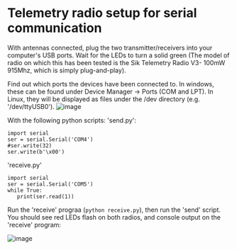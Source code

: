 # Telemetry radio setup for serial communication

With antennas connected, plug the two transmitter/receivers into your computer's USB ports. Wait for the LEDs to turn a solid green (The model of radio on which this has been tested is the Sik Telemetry Radio V3- 100mW 915Mhz, which is simply plug-and-play).

Find out which ports the devices have been connected to. In windows, these can be found under Device Manager -> Ports (COM and LPT). In Linux, they will be displayed as files under the /dev directory (e.g. '/dev/ttyUSB0').
![image](https://github.com/user-attachments/assets/dbb6de01-dbca-487d-bbdf-4502b635eb0f)

With the following python scripts:
'send.py':
```
import serial
ser = serial.Serial('COM4')
#ser.write(32)
ser.write(b'\x00')
```
'receive.py'
```
import serial
ser = serial.Serial('COM5')
while True:
   print(ser.read(1))
```

Run the 'receive' prograa (`python receive.py`), then run the 'send' script. You should see red LEDs flash on both radios, and console output on the 'receive' program:

![image](https://github.com/user-attachments/assets/a1efc991-6108-419a-9b71-394016b9dbc5)
